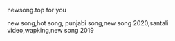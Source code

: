 


newsong.top for you

new song,hot song, punjabi song,new song 2020,santali video,wapking,new song 2019
